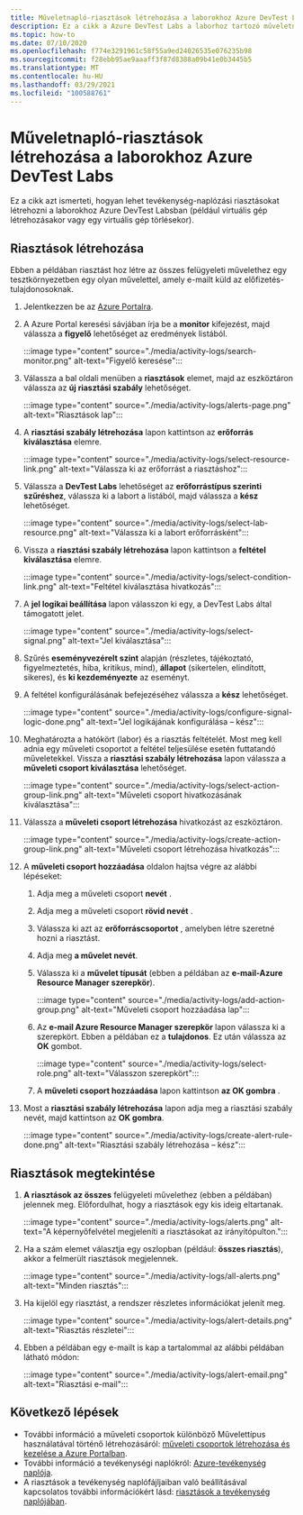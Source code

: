 ```yaml
---
title: Műveletnapló-riasztások létrehozása a laborokhoz Azure DevTest Labs
description: Ez a cikk a Azure DevTest Labs a laborhoz tartozó műveletnapló-riasztások létrehozásának lépéseit ismerteti.
ms.topic: how-to
ms.date: 07/10/2020
ms.openlocfilehash: f774e3291961c58f55a9ed24026535e076235b98
ms.sourcegitcommit: f28ebb95ae9aaaff3f87d8388a09b41e0b3445b5
ms.translationtype: MT
ms.contentlocale: hu-HU
ms.lasthandoff: 03/29/2021
ms.locfileid: "100588761"
---
```

# <a name="create-activity-log-alerts-for-labs-in-azure-devtest-labs"></a>Műveletnapló-riasztások létrehozása a laborokhoz Azure DevTest Labs
Ez a cikk azt ismerteti, hogyan lehet tevékenység-naplózási riasztásokat létrehozni a laborokhoz Azure DevTest Labsban (például virtuális gép létrehozásakor vagy egy virtuális gép törlésekor).

## <a name="create-alerts"></a>Riasztások létrehozása
Ebben a példában riasztást hoz létre az összes felügyeleti művelethez egy tesztkörnyezetben egy olyan művelettel, amely e-mailt küld az előfizetés-tulajdonosoknak. 

1. Jelentkezzen be az [Azure Portalra](https://portal.azure.com).
1. A Azure Portal keresési sávjában írja be a **monitor** kifejezést, majd válassza a **figyelő** lehetőséget az eredmények listából. 

    :::image type="content" source="./media/activity-logs/search-monitor.png" alt-text="Figyelő keresése":::        
1. Válassza a bal oldali menüben a **riasztások** elemet, majd az eszköztáron válassza az **új riasztási szabály** lehetőséget. 

    :::image type="content" source="./media/activity-logs/alerts-page.png" alt-text="Riasztások lap":::    
1. A **riasztási szabály létrehozása** lapon kattintson az **erőforrás kiválasztása** elemre. 

    :::image type="content" source="./media/activity-logs/select-resource-link.png" alt-text="Válassza ki az erőforrást a riasztáshoz":::        
1. Válassza a **DevTest Labs** lehetőséget az **erőforrástípus szerinti szűréshez**, válassza ki a labort a listából, majd válassza a **kész** lehetőséget.

    :::image type="content" source="./media/activity-logs/select-lab-resource.png" alt-text="Válassza ki a labort erőforrásként":::
1. Vissza a **riasztási szabály létrehozása** lapon kattintson a **feltétel kiválasztása** elemre. 

    :::image type="content" source="./media/activity-logs/select-condition-link.png" alt-text="Feltétel kiválasztása hivatkozás":::    
1. A **jel logikai beállítása** lapon válasszon ki egy, a DevTest Labs által támogatott jelet. 

    :::image type="content" source="./media/activity-logs/select-signal.png" alt-text="Jel kiválasztása":::
1. Szűrés **eseményvezérelt szint** alapján (részletes, tájékoztató, figyelmeztetés, hiba, kritikus, mind), **állapot** (sikertelen, elindított, sikeres), és **ki kezdeményezte** az eseményt. 
1. A feltétel konfigurálásának befejezéséhez válassza a **kész** lehetőséget. 

    :::image type="content" source="./media/activity-logs/configure-signal-logic-done.png" alt-text="Jel logikájának konfigurálása – kész":::
1. Meghatározta a hatókört (labor) és a riasztás feltételét. Most meg kell adnia egy műveleti csoportot a feltétel teljesülése esetén futtatandó műveletekkel. Vissza a **riasztási szabály létrehozása** lapon válassza a **műveleti csoport kiválasztása** lehetőséget. 

    :::image type="content" source="./media/activity-logs/select-action-group-link.png" alt-text="Műveleti csoport hivatkozásának kiválasztása":::
1. Válassza a **műveleti csoport létrehozása** hivatkozást az eszköztáron. 

    :::image type="content" source="./media/activity-logs/create-action-group-link.png" alt-text="Műveleti csoport létrehozása hivatkozás":::
1. A **műveleti csoport hozzáadása** oldalon hajtsa végre az alábbi lépéseket:
    1. Adja meg a műveleti csoport **nevét** .
    1. Adja meg a műveleti csoport **rövid nevét** . 
    1. Válassza ki azt az **erőforráscsoportot** , amelyben létre szeretné hozni a riasztást. 
    1. Adja meg **a művelet nevét**. 
    1. Válassza ki a **művelet típusát** (ebben a példában az **e-mail-Azure Resource Manager szerepkör**). 

        :::image type="content" source="./media/activity-logs/add-action-group.png" alt-text="Műveleti csoport hozzáadása lap":::
    1. Az **e-mail Azure Resource Manager szerepkör** lapon válassza ki a szerepkört. Ebben a példában ez a **tulajdonos**. Ez után válassza az **OK** gombot. 

        :::image type="content" source="./media/activity-logs/select-role.png" alt-text="Válasszon szerepkört":::            
    1. A **műveleti csoport hozzáadása** lapon kattintson **az OK gombra** . 
1. Most a **riasztási szabály létrehozása** lapon adja meg a riasztási szabály nevét, majd kattintson az **OK gombra**. 

    :::image type="content" source="./media/activity-logs/create-alert-rule-done.png" alt-text="Riasztási szabály létrehozása – kész":::

## <a name="view-alerts"></a>Riasztások megtekintése 
1. **A riasztások az összes** felügyeleti művelethez (ebben a példában) jelennek meg. Előfordulhat, hogy a riasztások egy kis ideig eltartanak. 

    :::image type="content" source="./media/activity-logs/alerts.png" alt-text="A képernyőfelvétel megjeleníti a riasztásokat az irányítópulton.":::
1. Ha a szám elemet választja egy oszlopban (például: **összes riasztás**), akkor a felmerült riasztások megjelennek. 

    :::image type="content" source="./media/activity-logs/all-alerts.png" alt-text="Minden riasztás":::
1. Ha kijelöl egy riasztást, a rendszer részletes információkat jelenít meg. 

    :::image type="content" source="./media/activity-logs/alert-details.png" alt-text="Riasztás részletei":::
1. Ebben a példában egy e-mailt is kap a tartalommal az alábbi példában látható módon: 

    :::image type="content" source="./media/activity-logs/alert-email.png" alt-text="Riasztási e-mail":::

## <a name="next-steps"></a>Következő lépések
- További információ a műveleti csoportok különböző Művelettípus használatával történő létrehozásáról: [műveleti csoportok létrehozása és kezelése a Azure Portalban](../azure-monitor/alerts/action-groups.md).
- További információ a tevékenységi naplókról:  [Azure-tevékenység naplója](../azure-monitor/essentials/activity-log.md).
- A riasztások a tevékenység naplófájljaiban való beállításával kapcsolatos további információkért lásd: [riasztások a tevékenység naplójában](../azure-monitor/alerts/activity-log-alerts.md).


